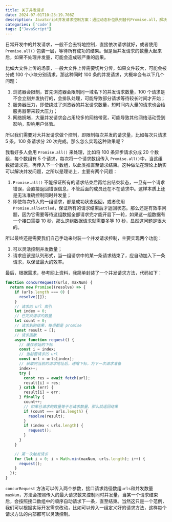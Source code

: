 ```yaml
---
title: 关于并发请求
date: 2024-07-01T10:23:19.708Z
description: JavaScript并发请求控制方案：通过动态补位队列替代Promise.all，解决大流量场景下浏览器限制、服务器压力和网络拥堵问题，实现精准并发管控与错误隔离机制。
categories: ['code']
tags: ["JavaScript"]
---
```


日常开发中的并发请求，一般不会去特地控制，直接依次请求就好，或者使用 `Promise.all()` 包装一层，等待所有成功的结果。但是当并发请求的数量大起来后，如果不处理并发量，可能会造成较严重的后果。

<!-- more -->

比如大文件上传的场景，一般大文件上传需要切片分传，如果文件较大，可能会被分成 100 个小块分别请求，那这种同时 100 条的并发请求，大概率会有以下几个问题：

1. 浏览器会限制，首先浏览器会限制同一域名下的并发请求数量，100 个请求是不会立刻并发执行的，会排队处理，可能导致部分请求等待较长时间才开始；
2. 服务器压力，即使绕过了浏览器的并发请求数量，短时间内大量的请求也会给服务器带来较大压力；
3. 网络拥堵，大量并发请求会占用较多的网络带宽，可能导致其他网络活动受到影响，影响用户体验。

所以我们需要对大并发请求做个控制，即限制每次并发的请求量，比如每次只请求 5 条，100 条请求分 20 次完成。那么怎么实现这种效果呢？

我看好多人会用 `Promise.all()` 来处理，比如将 100 条异步请求分成 20 个数组，每个数组有 5 个请求，每次将一个请求数组传入 `Promise.all()`中，当这组数据请求完，再传入下一个数组，以此类推直至请求结束。这种做法在理论上确实可以解决并发问题，之所以是理论上，主要有两个问题：

1. `Promise.all()` 不能保证所有的请求结束后再给出结束状态，一旦有一个请求错误，会直接返回错误信息，不管后面的成员还在不在请求中。这样本质上还是无法准确控制同时并发量；
2. 即使每次传入的一组请求，都是成功状态返回，或者使用`Promise.allSettled`，保证所有的请求结束后才返回状态。那么还是有效率问题，因为它需要等待这组数据全部请求完才能开启下一轮，如果这一组数据有一个接口需要 10 秒，那么这组数据请求就需要多等 10 秒，显然这问题是很大的。

所以最终还是需要我们自己手动来封装一个并发请求控制，主要实现两个功能：

1. 可以灵活控制并发数量；
2. 请求应该是队列形式，当一组请求中的某一条请求结束了，应自动加入下一条请求，以保证最大的效率。

最后，根据需求，参考网上资料，我简单封装了一个并发请求方法，代码如下：

```js
function concurRequest(urls, maxNum) {
  return new Promise((resolve) => {
    if (urls.length === 0) {
      resolve([]);
    }
    // 请求的 url 索引
    let index = 0;
    // 已完成请求的数量
    let count = 0;
    // 请求到的结果，每项都是 promise
    const result = [];
    // 请求函数
    async function request() {
      // 缓存原始的下标
      const i = index;
      // 当前要请求的 url
      const url = urls[index];
      // 获取完当前的请求地址后，递增下标，为下一次请求准备
      index++;
      try {
        const res = await fetch(url);
        result[i] = res;
      } catch (err) {
        result[i] = err;
      } finally {
        count++;
        // 如果已请求的数量等于总请求数量，那么就返回结果
        if (count === urls.length) {
          resolve(result);
        }
        if (index < urls.length) {
          request();
        }
      }
    }

    // 第一次触发请求
    for (let i = 0; i < Math.min(maxNum, urls.length); i++) {
      request();
    }
  });
}
```

`concurRequest` 方法可以传入两个参数，接口请求路径数组`urls`和并发数量`maxNum`，方法会按照传入的最大请求数来控制同时并发量，当某一个请求结束后，会按照接口数组中的顺序自动请求下一条，直至结束。当然这只是一个范例，我们可以根据实际开发需求改动，比如可以传入一组定义好的请求方法，这样每个请求方法的内部都可以灵活控制。
